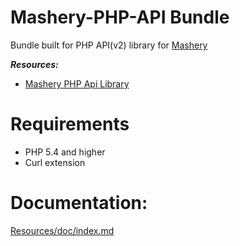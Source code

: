 Mashery-PHP-API Bundle
======================

Bundle built for PHP API(v2) library for [Mashery](http://www.mashery.com)

***Resources:***

- [Mashery PHP Api Library](https://github.com/AlexanderC/Mashery-PHP-API)

Requirements
============
- PHP 5.4 and higher
- Curl extension


Documentation:
==============

[Resources/doc/index.md](https://github.com/AlexanderC/Mashery-PHP-API-Bundle/blob/master/Resources/doc/index.md)